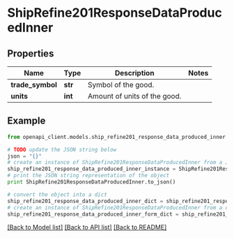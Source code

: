 # ShipRefine201ResponseDataProducedInner


## Properties

Name | Type | Description | Notes
------------ | ------------- | ------------- | -------------
**trade_symbol** | **str** | Symbol of the good. | 
**units** | **int** | Amount of units of the good. | 

## Example

```python
from openapi_client.models.ship_refine201_response_data_produced_inner import ShipRefine201ResponseDataProducedInner

# TODO update the JSON string below
json = "{}"
# create an instance of ShipRefine201ResponseDataProducedInner from a JSON string
ship_refine201_response_data_produced_inner_instance = ShipRefine201ResponseDataProducedInner.from_json(json)
# print the JSON string representation of the object
print ShipRefine201ResponseDataProducedInner.to_json()

# convert the object into a dict
ship_refine201_response_data_produced_inner_dict = ship_refine201_response_data_produced_inner_instance.to_dict()
# create an instance of ShipRefine201ResponseDataProducedInner from a dict
ship_refine201_response_data_produced_inner_form_dict = ship_refine201_response_data_produced_inner.from_dict(ship_refine201_response_data_produced_inner_dict)
```
[[Back to Model list]](../README.md#documentation-for-models) [[Back to API list]](../README.md#documentation-for-api-endpoints) [[Back to README]](../README.md)


